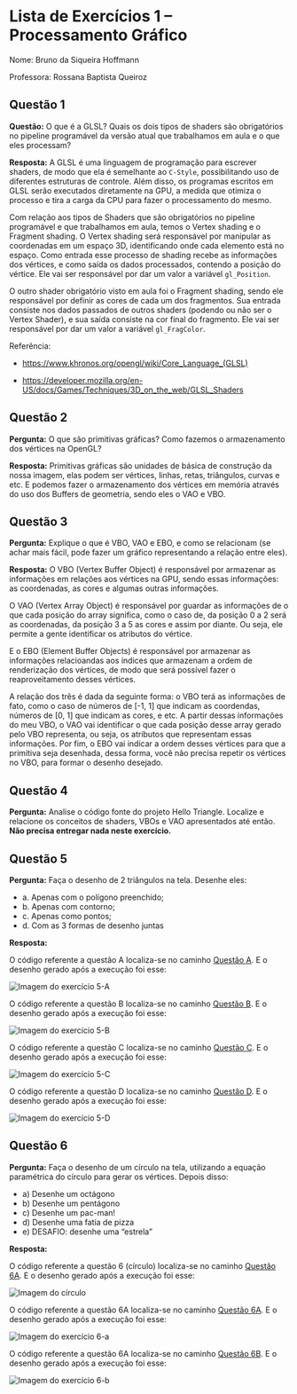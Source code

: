 # Lista de Exercícios 1 – Processamento Gráfico

Nome: Bruno da Siqueira Hoffmann

Professora: Rossana Baptista Queiroz

## Questão 1

**Questão:** O que é a GLSL? Quais os dois tipos de shaders são obrigatórios no pipeline programável da versão atual que trabalhamos em aula e o que eles processam? 

**Resposta:** A GLSL é uma linguagem de programação para escrever shaders, de modo que ela é semelhante ao `C-Style`, possibilitando uso de diferentes estruturas de controle. Além disso, os programas escritos em GLSL serão executados diretamente na GPU, a medida que otimiza o processo e tira a carga da CPU para fazer o processamento do mesmo.

Com relação aos tipos de Shaders que são obrigatórios no pipeline programável e que trabalhamos em aula, temos o Vertex shading e o Fragment shading. O Vertex shading será responsável por manipular as coordenadas em um espaço 3D, identificando onde cada elemento está no espaço. Como entrada esse processo de shading recebe as informações dos vértices, e como saída os dados processados, contendo a posição do vértice. Ele vai ser responsável por dar um valor a variável `gl_Position`.

O outro shader obrigatório visto em aula foi o Fragment shading, sendo ele responsável por definir as cores de cada um dos fragmentos. Sua entrada consiste nos dados passados de outros shaders (podendo ou não ser o Vertex Shader), e sua saída consiste na cor final do fragmento. Ele vai ser responsável por dar um valor a variável `gl_FragColor`.

Referência: 
- https://www.khronos.org/opengl/wiki/Core_Language_(GLSL)

- https://developer.mozilla.org/en-US/docs/Games/Techniques/3D_on_the_web/GLSL_Shaders

## Questão 2

**Pergunta:** O que são primitivas gráficas? Como fazemos o armazenamento dos vértices na OpenGL?

**Resposta:** Primitivas gráficas são unidades de básica de construção da nossa imagem, elas podem ser vértices, linhas, retas, triângulos, curvas e etc. E podemos fazer o armazenamento dos vértices em memória através do uso dos Buffers de geometria, sendo eles o VAO e VBO.

## Questão 3

**Pergunta:** Explique o que é VBO, VAO e EBO, e como se relacionam (se achar mais fácil, pode fazer um gráfico representando a relação entre eles).

**Resposta:**  O VBO (Vertex Buffer Object) é responsável por armazenar as informações em relações aos vértices na GPU, sendo essas informações: as coordenadas, as cores e algumas outras informações.

O VAO (Vertex Array Object) é responsável por guardar as informações de o que cada posição do array significa, como o caso de, da posição 0 a 2 será as coordenadas, da posição 3 a 5 as cores e assim por diante. Ou seja, ele permite a gente identificar os atributos do vértice.

E o EBO (Element Buffer Objects) é responsável por armazenar as informações relacioandas aos índices que armazenam a ordem de renderização dos vértices, de modo que será possível fazer o reaproveitamento desses vértices.

A relação dos três é dada da seguinte forma: o VBO terá as informações de fato, como o caso de números de [-1, 1] que indicam as coordendas, números de [0, 1] que indicam as cores, e etc. A partir dessas informações do meu VBO, o VAO vai identificar o que cada posição desse array gerado pelo VBO representa, ou seja, os atributos que representam essas informações. Por fim, o EBO vai indicar a ordem desses vértices para que a primitiva seja desenhada, dessa forma, você não precisa repetir os vértices no VBO, para formar o desenho desejado.

## Questão 4

**Pergunta:** Analise o código fonte do projeto Hello Triangle. Localize e relacione os conceitos de shaders, VBOs e VAO apresentados até então. **Não precisa entregar nada neste exercício.**

## Questão 5

**Pergunta:** Faça o desenho de 2 triângulos na tela. Desenhe eles:
- a. Apenas com o polígono preenchido;
- b. Apenas com contorno;
- c. Apenas como pontos;
- d. Com as 3 formas de desenho juntas

**Resposta:**

O código referente a questão A localiza-se no caminho [Questão A](./exercicio5a.cpp). E o desenho gerado após a execução foi esse:

![Imagem do exercício 5-A](./content/exercicio5a.png)

O código referente a questão B localiza-se no caminho [Questão B](./exercicio5b.cpp). E o desenho gerado após a execução foi esse:

![Imagem do exercício 5-B](./content/exercicio5b.png)

O código referente a questão C localiza-se no caminho [Questão C](./exercicio5c.cpp). E o desenho gerado após a execução foi esse:

![Imagem do exercício 5-C](./content/exercicio5c.png)

O código referente a questão D localiza-se no caminho [Questão D](./exercicio5d.cpp). E o desenho gerado após a execução foi esse:

![Imagem do exercício 5-D](./content/exercicio5d.png)

## Questão 6

**Pergunta:** Faça o desenho de um círculo na tela, utilizando a equação paramétrica do círculo para
gerar os vértices. Depois disso:

- a) Desenhe um octágono
- b) Desenhe um pentágono
- c) Desenhe um pac-man!
- d) Desenhe uma fatia de pizza
- e) DESAFIO: desenhe uma “estrela”

**Resposta:**

O código referente a questão 6 (círculo) localiza-se no caminho [Questão 6A](./exercicio6.cpp). E o desenho gerado após a execução foi esse:

![Imagem do círculo](./content/exercicio6.png)

O código referente a questão 6A localiza-se no caminho [Questão 6A](./exercicio6a.cpp). E o desenho gerado após a execução foi esse:

![Imagem do exercício 6-a](./content/exercicio6a.png)

O código referente a questão 6A localiza-se no caminho [Questão 6B](./exercicio6b.cpp). E o desenho gerado após a execução foi esse:

![Imagem do exercício 6-b](./content/exercicio6b.png)